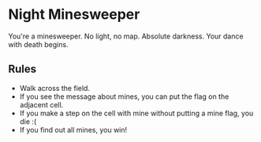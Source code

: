 # Night Minesweeper

You're a minesweeper. No light, no map. Absolute darkness. Your dance with death begins.

## Rules

* Walk across the field.
* If you see the message about mines, you can put the flag on the adjacent cell.
* If you make a step on the cell with mine without putting a mine flag, you die :(
* If you find out all mines, you win!
